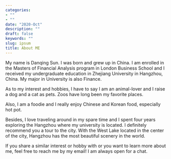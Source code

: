```yaml
---
categories:
- ""
- ""
date: "2020-Oct"
description: ""
draft: false
keywords: ""
slug: ipsum
title: About ME
---
```


My name is Danqing Sun. I was born and grew up in China. I am enrolled in the Masters of Financial Analysis program in London Business School and I received my undergraduate education in Zhejiang University in Hangzhou, China. My major in University is also Finance.


As to my interest and hobbies, I have to say I am an animal-lover and I raise a dog and a cat as pets. Zoos have long been my favorite places.





Also, I am a foodie and I really enjoy Chinese and Korean food, especially hot pot.


Besides, I love traveling around in my spare time and I spent four years exploring the Hangzhou where my university is located.  I definitely recommend you a tour to the city.  With the West Lake located in the center of the city, Hangzhou has the most beautiful scenery in the world. 


If you share a similar interest or hobby with or you want to learn more about me, feel free to reach me by my email! I am always open for a chat.


